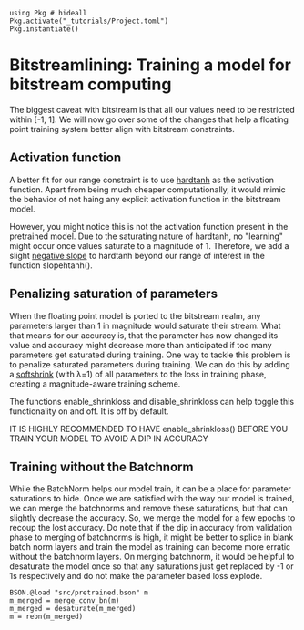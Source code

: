 <!--This file was generated, do not modify it.-->
````julia:ex1
using Pkg # hideall
Pkg.activate("_tutorials/Project.toml")
Pkg.instantiate()
````

# Bitstreamlining: Training a model for bitstream computing

The biggest caveat with bitstream is that all our values need to be restricted within [-1, 1].
We will now go over some of the changes that help a floating point training system
better align with bitstream constraints.

## Activation function

A better fit for our range constraint is to use [hardtanh](https://fluxml.ai/Flux.jl/stable/models/activation/#NNlib.hardtanh)
as the activation function. Apart from being
much cheaper computationally, it would mimic the behavior of not haing any explicit activation function
in the bitstream model.

However, you might notice this is not the activation function present in the pretrained model.
Due to the saturating nature of hardtanh, no "learning" might occur once values saturate to a magnitude of 1.
Therefore, we add a slight [negative slope](https://arxiv.org/abs/1603.00391) to hardtanh beyond our range of interest in the function slopehtanh().

## Penalizing saturation of parameters

When the floating point model is ported to the bitstream realm, any parameters
larger than 1 in magnitude would saturate their stream. What that means
for our accuracy is, that the parameter has now changed its value and
accuracy might decrease more than anticipated if too many parameters
get saturated during training. One way to tackle this problem is to penalize
saturated parameters during training. We can do this by adding a
[softshrink](https://fluxml.ai/Flux.jl/stable/models/activation/#NNlib.softshrink) (with λ=1) of all
parameters to the loss in training phase, creating a magnitude-aware training scheme.

The functions enable_shrinkloss and disable_shrinkloss can help toggle this functionality on and off. It is off by default.

IT IS HIGHLY RECOMMENDED TO HAVE enable_shrinkloss() BEFORE YOU TRAIN YOUR MODEL TO AVOID A DIP IN ACCURACY

## Training without the Batchnorm
While the BatchNorm helps our model train, it can be a place for parameter saturations to hide.
Once we are satisfied with the way our model is trained, we can merge the batchnorms and
remove these saturations, but that can slightly decrease the accuracy. So, we merge the model for a few
epochs to recoup the lost accuracy. Do note that if the dip in accuracy
from validation phase to merging of batchnorms is high, it might be better
to splice in blank batch norm layers and train the model as training
can become more erratic without the batchnorm layers.
On merging batchnorm, it would be helpful to desaturate the model
once so that any saturations just get replaced by -1 or 1s respectively
and do not make the parameter based loss explode.

````julia:ex2
BSON.@load "src/pretrained.bson" m
m_merged = merge_conv_bn(m)
m_merged = desaturate(m_merged)
m = rebn(m_merged)
````


